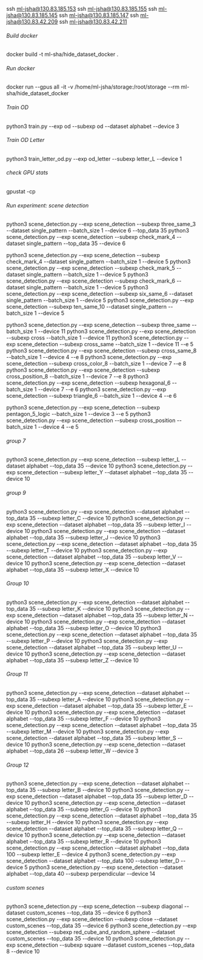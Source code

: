 
ssh ml-jsha@130.83.185.153
ssh ml-jsha@130.83.185.155
ssh ml-jsha@130.83.185.145
ssh ml-jsha@130.83.185.147
ssh ml-jsha@130.83.42.209
ssh ml-jsha@130.83.42.211

###### Build docker

docker build -t ml-sha/hide_dataset_docker .

###### Run docker

docker run --gpus all -it -v /home/ml-jsha/storage:/root/storage --rm ml-sha/hide_dataset_docker

###### Train OD

python3 train.py --exp od --subexp od --dataset alphabet --device 3

###### Train OD Letter

python3 train_letter_od.py --exp od_letter --subexp letter_L --device 1

###### check GPU stats
gpustat -cp

###### Run experiment: scene detection
python3 scene_detection.py --exp scene_detection --subexp three_same_3 --dataset single_pattern --batch_size 1 --device 6 --top_data 35
python3 scene_detection.py --exp scene_detection --subexp check_mark_4 --dataset single_pattern  --top_data 35 --device 6


python3 scene_detection.py --exp scene_detection --subexp check_mark_4 --dataset single_pattern --batch_size 1 --device 5
python3 scene_detection.py --exp scene_detection --subexp check_mark_5 --dataset single_pattern --batch_size 1 --device 5
python3 scene_detection.py --exp scene_detection --subexp check_mark_6 --dataset single_pattern --batch_size 1 --device 5
python3 scene_detection.py --exp scene_detection --subexp six_same_6 --dataset single_pattern --batch_size 1 --device 5
python3 scene_detection.py --exp scene_detection --subexp ten_same_10 --dataset single_pattern --batch_size 1 --device 5

python3 scene_detection.py --exp scene_detection --subexp three_same --batch_size 1 --device 11
python3 scene_detection.py --exp scene_detection --subexp cross --batch_size 1 --device 11
python3 scene_detection.py --exp scene_detection --subexp cross_same --batch_size 1 --device 11 --e 5
python3 scene_detection.py --exp scene_detection --subexp cross_same_8 --batch_size 1 --device 4 --e 8
python3 scene_detection.py --exp scene_detection --subexp cross_color_8 --batch_size 1 --device 7 --e 8
python3 scene_detection.py --exp scene_detection --subexp cross_position_8 --batch_size 1 --device 7 --e 8
python3 scene_detection.py --exp scene_detection --subexp hexagonal_6 --batch_size 1 --device 7 --e 6
python3 scene_detection.py --exp scene_detection --subexp triangle_6 --batch_size 1 --device 4 --e 6

python3 scene_detection.py --exp scene_detection --subexp pentagon_5_logic --batch_size 1 --device 3 --e 5
python3 scene_detection.py --exp scene_detection --subexp cross_position --batch_size 1 --device 4 --e 5



###### group 7
python3 scene_detection.py --exp scene_detection --subexp letter_L --dataset alphabet --top_data 35 --device 10
python3 scene_detection.py --exp scene_detection --subexp letter_Y --dataset alphabet --top_data 35 --device 10

###### group 9
python3 scene_detection.py --exp scene_detection --dataset alphabet --top_data 35  --subexp letter_C --device 10
python3 scene_detection.py --exp scene_detection --dataset alphabet --top_data 35  --subexp letter_I --device 10
python3 scene_detection.py --exp scene_detection --dataset alphabet --top_data 35  --subexp letter_J --device 10
python3 scene_detection.py --exp scene_detection --dataset alphabet --top_data 35  --subexp letter_T --device 10
python3 scene_detection.py --exp scene_detection --dataset alphabet --top_data 35  --subexp letter_V --device 10
python3 scene_detection.py --exp scene_detection --dataset alphabet --top_data 35  --subexp letter_X --device 10

###### Group 10
python3 scene_detection.py --exp scene_detection --dataset alphabet --top_data 35  --subexp letter_K --device 10
python3 scene_detection.py --exp scene_detection --dataset alphabet --top_data 35  --subexp letter_N --device 10
python3 scene_detection.py --exp scene_detection --dataset alphabet --top_data 35  --subexp letter_O --device 10
python3 scene_detection.py --exp scene_detection --dataset alphabet --top_data 35  --subexp letter_P --device 10
python3 scene_detection.py --exp scene_detection --dataset alphabet --top_data 35  --subexp letter_U --device 10
python3 scene_detection.py --exp scene_detection --dataset alphabet --top_data 35  --subexp letter_Z --device 10

###### Group 11
python3 scene_detection.py --exp scene_detection --dataset alphabet --top_data 35  --subexp letter_A --device 10
python3 scene_detection.py --exp scene_detection --dataset alphabet --top_data 35  --subexp letter_E --device 10
python3 scene_detection.py --exp scene_detection --dataset alphabet --top_data 35  --subexp letter_F --device 10
python3 scene_detection.py --exp scene_detection --dataset alphabet --top_data 35  --subexp letter_M --device 10
python3 scene_detection.py --exp scene_detection --dataset alphabet --top_data 35  --subexp letter_S --device 10
python3 scene_detection.py --exp scene_detection --dataset alphabet --top_data 26  --subexp letter_W --device 3

###### Group 12
python3 scene_detection.py --exp scene_detection --dataset alphabet --top_data 35  --subexp letter_B --device 10
python3 scene_detection.py --exp scene_detection --dataset alphabet --top_data 35  --subexp letter_D --device 10
python3 scene_detection.py --exp scene_detection --dataset alphabet --top_data 35  --subexp letter_G --device 10
python3 scene_detection.py --exp scene_detection --dataset alphabet --top_data 35  --subexp letter_H --device 10
python3 scene_detection.py --exp scene_detection --dataset alphabet --top_data 35  --subexp letter_Q --device 10
python3 scene_detection.py --exp scene_detection --dataset alphabet --top_data 35  --subexp letter_R --device 10
python3 scene_detection.py --exp scene_detection --dataset alphabet --top_data 100  --subexp letter_E --device 4
python3 scene_detection.py --exp scene_detection --dataset alphabet --top_data 100  --subexp letter_D --device 5
python3 scene_detection.py --exp scene_detection --dataset alphabet --top_data 40  --subexp perpendicular --device 14

###### custom scenes
python3 scene_detection.py --exp scene_detection --subexp diagonal --dataset custom_scenes --top_data 35 --device 6 
python3 scene_detection.py --exp scene_detection --subexp close --dataset custom_scenes --top_data 35 --device 6 
python3 scene_detection.py --exp scene_detection --subexp red_cube_and_random_sphere --dataset custom_scenes --top_data 35 --device 10 
python3 scene_detection.py --exp scene_detection --subexp square --dataset custom_scenes --top_data 8 --device 10 



